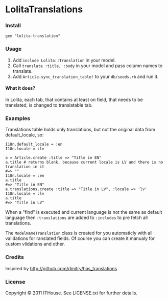 # LolitaTranslations


### Install

    gem "lolita-translation"

### Usage

1. Add `include Lolita::Translation` in your model.
2. Call `translate :title, :body` in your model and pass column names to translate.
3. Add `Article.sync_translation_table!` to your `db/seeds.rb` and run it.

#### What it does?
In Lolita, each tab, that contains at least on field, that needs to be translated, is changed to translatable tab.

### Examples

Translations table holds only translations, but not the original data from default_locale, so:

    I18n.default_locale = :en
    I18n.locale = :lv

    a = Article.create :title => "Title in EN"
    a.title # returns blank, because current locale is LV and there is no translation in it
    #=> ""
    I18n.locale = :en
    a.title
    #=> "Title in EN"
    a.translations.create :title => "Title in LV", :locale => 'lv'
    I18n.locale = :lv
    a.title
    #=> "Title in LV"

When a "find" is executed and current language is not the same as default language then `:translations` are added to `:includes` to pre fetch all translations.

The `ModelNameTranslation` class is created for you automaticly with all validations for ranslated fields. Of course you can create it manualy for custom vlidations and other.


### Credits

Inspired by http://github.com/dmitry/has_translations

### License

Copyright © 2011 ITHouse. See LICENSE.txt for further details.
